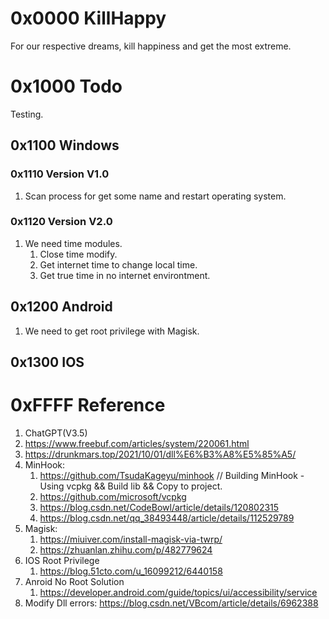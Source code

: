 # 0x0000 KillHappy
For our respective dreams, kill happiness and get the most extreme.

# 0x1000 Todo
Testing.

## 0x1100 Windows
### 0x1110 Version V1.0
1. Scan process for get some name and restart operating system.

### 0x1120 Version V2.0
1. We need time modules.
   1. Close time modify.
   2. Get internet time to change local time.
   3. Get true time in no internet environtment.

## 0x1200 Android
1. We need to get root privilege with Magisk.

## 0x1300 IOS

# 0xFFFF Reference
1. ChatGPT(V3.5)
2. https://www.freebuf.com/articles/system/220061.html
3. https://drunkmars.top/2021/10/01/dll%E6%B3%A8%E5%85%A5/
4. MinHook:
   1. https://github.com/TsudaKageyu/minhook // Building MinHook - Using vcpkg && Build lib && Copy to project.
   2. https://github.com/microsoft/vcpkg
   3. https://blog.csdn.net/CodeBowl/article/details/120802315
   4. https://blog.csdn.net/qq_38493448/article/details/112529789
5. Magisk:
   1. https://miuiver.com/install-magisk-via-twrp/
   2. https://zhuanlan.zhihu.com/p/482779624
6. IOS Root Privilege
   1. https://blog.51cto.com/u_16099212/6440158
7. Anroid No Root Solution
   1. https://developer.android.com/guide/topics/ui/accessibility/service
8. Modify Dll errors: https://blog.csdn.net/VBcom/article/details/6962388
